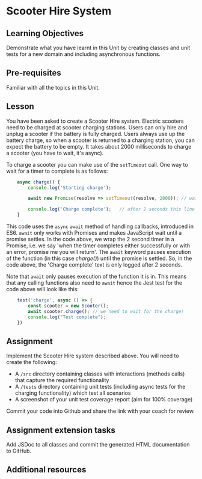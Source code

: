 # Scooter Hire System

## Learning Objectives
Demonstrate what you have learnt in this Unit by creating classes and unit tests for a new domain and including asynchronous functions. 

## Pre-requisites
Familiar with all the topics in this Unit.

## Lesson
You have been asked to create a Scooter Hire system. Electric scooters need to be charged at scooter charging stations. Users can only hire and unplug a scooter if the battery is fully charged. Users always use up the battery charge, so when a scooter is returned to a charging station, you can expect the battery to be empty. It takes about 2000 milliseconds to charge a scooter (you have to wait, it's async).

To charge a scooter you can make use of the `setTimeout` call. One way to wait for a timer to complete is as follows:
```js
    async charge() {
        console.log('Starting charge'); 

        await new Promise(resolve => setTimeout(resolve, 2000)); // wait 2 seconds

        console.log('Charge complete');   // after 2 seconds this line will print
    }
```

This code uses the `async` `await` method of handling callbacks, introduced in ES6. `await` only works with Promises and makes JavaScript wait until a promise settles. In the code above, we wrap the 2 second timer in a Promise, i.e. we say 'when the timer completes either successfully or with an error, promise me you will return'. The `await` keyword pauses execution of the function (in this case *charge()*) until the promise is settled. So, in the code above, the 'Charge complete' text is only logged after 2 seconds.

Note that `await` only pauses execution of the function it is in. This means that any calling functions also need to `await` hence the Jest test for the code above will look like this:
```js
    test('charge', async () => {
        const scooter = new Scooter();
        await scooter.charge(); // we need to wait for the charge!
        console.log("Test complete");
    })
```

## Assignment
Implement the Scooter Hire system described above. You will need to create the following:

  * A `/src` directory containing classes with interactions (methods calls) that capture the required functionality
  * A `/tests` directory containing unit tests (including async tests for the charging functionality) which test all scenarios
  * A screenshot of your unit test coverage report (aim for 100% coverage)

Commit your code into Github and share the link with your coach for review.

## Assignment extension tasks
Add JSDoc to all classes and commit the generated HTML documentation to GitHub.

## Additional resources
